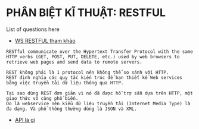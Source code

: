 # PHÂN BIỆT KĨ THUẬT: RESTFUL

List of questions here

* [WS RESTFUL tham khảo](http://www.ibm.com/developerworks/vn/library/ws-restful/652)
```
RESTful communicate over the Hypertext Transfer Protocol with the same HTTP verbs (GET, POST, PUT, DELETE, etc.) used by web browsers to retrieve web pages and send data to remote servers.

REST không phải là 1 protocol nên không thể so sánh với HTTP. 
REST định nghĩa các quy tắc kiến trúc để bạn thiết kế Web services bằng việc truyền tải dữ liệu thông qua HTTP.

Tại sao dùng REST đơn giản vì nó đã được hỗ trợ sẵn dựa trên HTTP, một giao thức vô cùng phổ biến.
Do là webservice nên kiểu dữ liệu truyền tải (Internet Media Type) là đa dạng. Và phổ thông thường dùng là JSON và XML.
```

* [API là gì](https://techtalk.vn/tat-tan-tat-ve-api.html)
